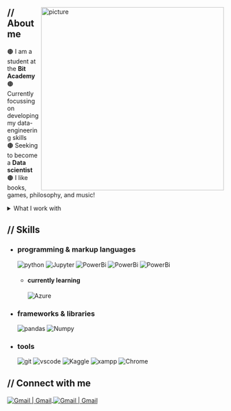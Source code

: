<p align = center ><!-- Optional banner goes here--> </p>

<div>
<img align="right" width="425" alt="picture" src="https://i.imgur.com/FY23Wri.jpg"/>

<h2> // About me </h2>

🟤 I am a student at the **Bit Academy**\
🟤 Currently focussing on developing my data-engineering skills\
🟤 Seeking to become a **Data scientist**\
🟤 I like books, games, philosophy, and music!

<details>
<summary> What I work with </summary>
<br>
<img src = "https://img.shields.io/badge/-XPS%2013%20plus-5e4330?logo=dell&logoColor=white&style=for-the-badge" alt = "xps" />  
  
  - Intel core i7
  - Intel Iris Xe Graphics
  - 32GB RAM 
  - 1TB SSD
  - Windows 11
</details>

<h2>  // Skills  </h2>
  
- <h3> programming & markup languages </h3>
  
  <img src = "https://img.shields.io/badge/-Python-5e4330?logo=python&logoColor=white&style=for-the-badge" alt = "python" />
  <img src = "https://img.shields.io/badge/-Jupyter-5e4330?logo=jupyter&logoColor=white&style=for-the-badge" alt = "Jupyter" />
  <img src = "https://img.shields.io/badge/-PowerBi-5e4330?logo=PowerBi&logoColor=white&style=for-the-badge" alt = "PowerBi" />
  <img src = "https://img.shields.io/badge/-Markdown-5e4330?logo=Markdown&logoColor=white&style=for-the-badge" alt = "PowerBi" />
  <img src = "https://img.shields.io/badge/-mysql-5e4330?logo=mysql&logoColor=white&style=for-the-badge" alt = "PowerBi" />


  
  - <h4> currently learning </h4>
    <img src = "https://img.shields.io/badge/-azure-5e4330?logo=microsoftazure&logoColor=white&style=for-the-badge" alt = "Azure" />
    
  
- <h3>  frameworks & libraries </h3>
  <img src = "https://img.shields.io/badge/-pandas-5e4330?logo=pandas&logoColor=white&style=for-the-badge" alt = "pandas" />
  <img src = "https://img.shields.io/badge/-numpy-5e4330?logo=numpy&logoColor=white&style=for-the-badge" alt = "Numpy" />
  
- <h3> tools </h3>
  <img src = "https://img.shields.io/badge/-git-5e4330?logo=git&logoColor=white&style=for-the-badge" alt = "git" />
  <img src = "https://img.shields.io/badge/-vscode-5e4330?logo=visualstudiocode&logoColor=white&style=for-the-badge" alt = "vscode" />
  <img src = "https://img.shields.io/badge/-Kaggle-5e4330?logo=kaggle&logoColor=white&style=for-the-badge" alt = "Kaggle" />
  <img src = "https://img.shields.io/badge/-xampp-5e4330?logo=xampp&logoColor=white&style=for-the-badge" alt = "xampp" />
  <img src = "https://img.shields.io/badge/-Chrome-5e4330?logo=googlechrome&logoColor=white&style=for-the-badge" alt = "Chrome" />

<h2>// Connect with me </h2>
  <a href="mailto:joramswarts2003@gmail.com" >
    <img align="center" alt="Gmail | Gmail" src="https://img.shields.io/badge/-Gmail-5e4330?logo=Gmail&logoColor=white&style=for-the-badge" />
  </a>
  <a href="https://www.linkedin.com/in/joram-swarts/" >
    <img align="center" alt="Gmail | Gmail" src="https://img.shields.io/badge/-Linkedin-5e4330?logo=Linkedin&logoColor=white&style=for-the-badge" />
  </a>
</details>
<!---

--->


---
